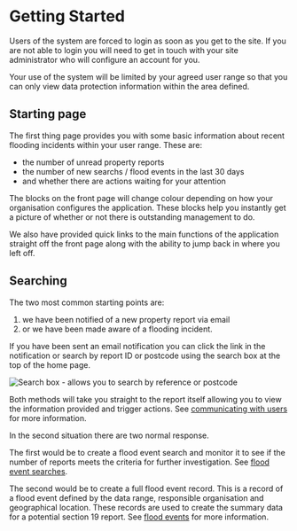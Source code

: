 # Getting Started

Users of the system are forced to login as soon as you get to the site. If you are not able to login you will need to get in touch with your site administrator who will configure an account for you. 

Your use of the system will be limited by your agreed user range so that you can only view data protection information within the area defined. 

## Starting page

The first thing page provides you with some basic information about recent flooding incidents within your user range. These are:

* the number of unread property reports 
* the number of new searchs / flood events in the last 30 days
* and whether there are actions waiting for your attention

The blocks on the front page will change colour depending on how your organisation configures the application. These blocks help you instantly get a picture of whether or not there is outstanding management to do. 

We also have provided quick links to the main functions of the application straight off the front page along with the ability to jump back in where you left off. 

## Searching

The two most common starting points are:

1. we have been notified of a new property report via email
1. or we have been made aware of a flooding incident. 

If you have been sent an email notification you can click the link in the notification or search by report ID or postcode using the search box at the top of the home page.

![Search box - allows you to search by reference or postcode](../assets/images/search-box.png)

Both methods will take you straight to the report itself allowing you to view the information provided and trigger actions. See [communicating with users](./workingtogether.md) for more information. 

In the second situation there are two normal response. 

The first would be to create a flood event search and monitor it to see if the number of reports meets the criteria for further investigation. See [flood event searches](./searches.md).

The second would be to create a full flood event record. This is a record of a flood event defined by the data range, responsible organisation and geographical location. These records are used to create the summary data for a potential section 19 report. 
See [flood events](./events.md) for more information. 